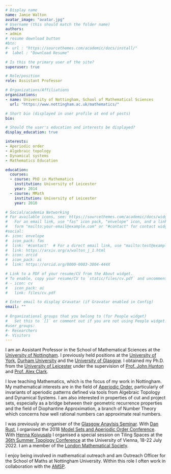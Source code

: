 ```yaml
---
# Display name
name: Jamie Walton
avatar_image: "avatar.jpg"
# Username (this should match the folder name)
authors:
- admin
# resume download button
#btn:
#- url : "https://sourcethemes.com/academic/docs/install/"
#  label : "Download Resume"

# Is this the primary user of the site?
superuser: true

# Role/position
role: Assistant Professor

# Organizations/Affiliations
organizations:
- name: University of Nottingham, School of Mathematical Sciences
  url: "https://www.nottingham.ac.uk/mathematics/"

# Short bio (displayed in user profile at end of posts)
bio:

# Should the user's education and interests be displayed?
display_education: true

interests:
- Aperiodic order
- Algebraic topology
- Dynamical systems
- Mathematics Education

education:
  courses:
  - course: PhD in Mathematics
    institution: University of Leicester
    year: 2014
  - course: MMath
    institution: University of Leicester
    year: 2010

# Social/academia Networking
# For available icons, see: https://sourcethemes.com/academic/docs/widgets/#icons
#   For an email link, use "fas" icon pack, "envelope" icon, and a link in the
#   form "mailto:your-email@example.com" or "#contact" for contact widget.
#social:
#- icon: envelope
#  icon_pack: fas
#  link: '#contact'  # For a direct email link, use "mailto:test@example.org".
#  link: https://arxiv.org/a/walton_j_1.html
#- icon: orcid
#  icon_pack: ai
#  link: https://orcid.org/0000-0003-3804-444X

# Link to a PDF of your resume/CV from the About widget.
# To enable, copy your resume/CV to `static/files/cv.pdf` and uncomment the lines below.  
# - icon: cv
#   icon_pack: ai
#   link: files/cv.pdf

# Enter email to display Gravatar (if Gravatar enabled in Config)
email: ""
  
# Organizational groups that you belong to (for People widget)
#   Set this to `[]` or comment out if you are not using People widget.  
#user_groups:
#- Researchers
#- Visitors
---
```


I am an Assistant Professor in the School of Mathematical Sciences at the [University of Nottingham](www.nottingham.ac.uk/). I previously held positions at the [University of York](https://www.york.ac.uk/maths/), [Durham University](https://www.dur.ac.uk/mathematical.sciences/) and the [University of Glasgow](https://www.gla.ac.uk/schools/mathematicsstatistics/). I obtained my Ph.D. from the [University of Leicester](https://le.ac.uk/mathematics) under the supervision of [Prof. John Hunton](https://www.dur.ac.uk/research/directory/staff/?mode=staff&id=11887) and [Prof. Alex Clark](https://www.qmul.ac.uk/maths/profiles/clarkalex.html).

I love teaching Mathematics, which is the focus of my work in Nottingham. My mathematical interests are in the field of [Aperiodic Order](https://www.ams.org/publications/journals/notices/201606/rnoti-p647.pdf), particularly of invariants of aperiodic patterns defined via tools from Algebraic Topology and Dynamical Systems. I am also interested in properties of cut and project sets, especially as a bridge between their geometric recurrence properties and the field of Diophantine Approximation, a branch of Number Theory which concerns how well rational numbers can approximate real numbers.

I was previously an organiser of the [Glasgow Anaylsis Seminar](https://www.gla.ac.uk/schools/mathematicsstatistics/events/archive/?seriesID=5). With [Dan Rust](http://www.open.ac.uk/people/dr8563), I organised the 2018 [Model Sets and Aperiodic Order Conference](https://sites.google.com/view/modelsets). With [Henna Koivusalo](https://research-information.bris.ac.uk/en/persons/henna-l-l-koivusalo) I organised a special session on Tiling Spaces at the [36th Summer Topology Conference](https://www.univie.ac.at/projektservice-mathematik/e/index.php?event=stc21) at the University of Vienna, 18-22 July 2022. I am a member of the [London Mathematical Society](https://www.lms.ac.uk/).

I enjoy being involved in mathematical outreach and am Outreach Officer for the School of Maths at Nottingham University. Within this role I often work in collaboration with the [AMSP](https://amsp.org.uk/).